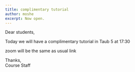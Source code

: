 ```yaml
---
title: complimentary tutorial
author: moshe
excerpt: Now open.
---
```


Dear students,

Today we will have a complimentary tutorial in Taub 5 at 17:30

zoom will be the same as usual link

Thanks,<br>
Course Staff


